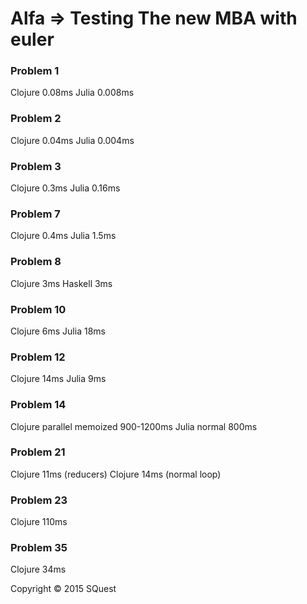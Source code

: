 # Alfa => Testing The new MBA with euler

### Problem 1

Clojure 0.08ms
Julia 0.008ms

### Problem 2

Clojure 0.04ms
Julia 0.004ms

### Problem 3

Clojure 0.3ms
Julia 0.16ms

### Problem 7

Clojure 0.4ms
Julia 1.5ms

### Problem 8

Clojure 3ms
Haskell 3ms

### Problem 10

Clojure 6ms
Julia 18ms

### Problem 12

Clojure 14ms
Julia 9ms

### Problem 14

Clojure parallel memoized 900-1200ms
Julia normal 800ms

### Problem 21

Clojure 11ms (reducers)
Clojure 14ms (normal loop)

### Problem 23

Clojure 110ms

### Problem 35

Clojure 34ms

 

Copyright © 2015 SQuest


